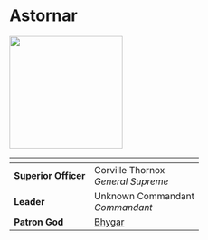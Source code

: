 # Astornar

<img src="../../../../images/astornar.png" height="200" />

| []() | |
| --- | --- |
| **Superior Officer** | Corville Thornox<br />*General Supreme* |
| **Leader** | Unknown Commandant<br />*Commandant* |
| **Patron God** | [Bhygar](../../../gods/gods/bhygar.md) |
